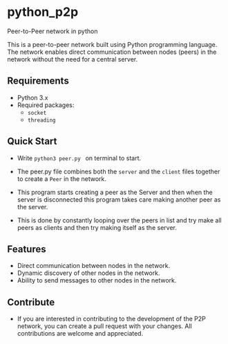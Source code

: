 # python_p2p
Peer-to-Peer network in python

This is a peer-to-peer network built using Python programming language. The network enables direct communication between nodes (peers) in the network without the need for a central server.

## Requirements
- Python 3.x
- Required packages:
  - `socket`
  - `threading`


## Quick Start 
  - Write `python3 peer.py ` on terminal to start.



- The peer.py file combines both the `server` and the `client` files together to create a `Peer` in the network. 
- This program starts creating a peer as the Server and then when the server is disconnected this program takes care making another peer as the server.
- This is done by constantly looping over the peers in list and try make all peers as clients and then try making itself as the server.



## Features
- Direct communication between nodes in the network.
- Dynamic discovery of other nodes in the network.
- Ability to send messages to other nodes in the network.

## Contribute
- If you are interested in contributing to the development of the P2P network, you can create a pull request with your changes. All contributions are welcome and appreciated.
